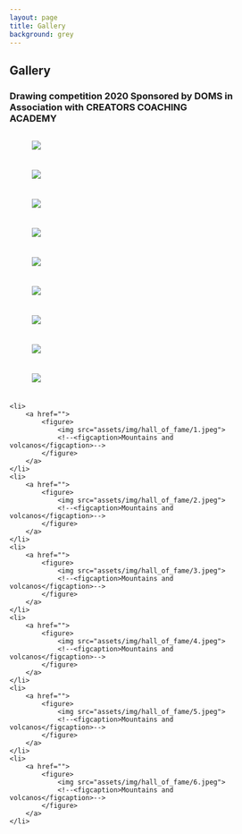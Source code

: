 ```yaml
---
layout: page
title: Gallery
background: grey
---
```

<div class="col-lg-12 text-center">
	  <h2 class="section-heading text-uppercase">Gallery</h2>
	  <h3 class="section-subheading text-muted">Drawing competition 2020 Sponsored by <b>DOMS</b> in Association with CREATORS COACHING ACADEMY</h3>
	</div>
<ul style="list-style:none; margin: 0; padding: 0; display: grid; gap: 0.5rem; grid-template-columns: repeat(auto-fit, minmax(20rem, 1fr)); max-width: 100%; width: 70rem;">
	<li>
		<a href="">
			<figure>
				<img src="assets/img/hall_of_fame/00.jpeg">
				<!--<figcaption>Mountains and volcanos</figcaption>-->
			</figure>
		</a>
	</li>
	<li>
		<a href="">
			<figure>
				<img src="assets/img/hall_of_fame/01.jpeg">
				<!--<figcaption>Mountains and volcanos</figcaption>-->
			</figure>
		</a>
	</li>
	<li>
		<a href="">
			<figure>
				<img src="assets/img/hall_of_fame/02.jpeg">
				<!--<figcaption>Mountains and volcanos</figcaption>-->
			</figure>
		</a>
	</li>
	<li>
		<a href="">
			<figure>
				<img src="assets/img/hall_of_fame/03.jpeg">
				<!--<figcaption>Mountains and volcanos</figcaption>-->
			</figure>
		</a>
	</li>
	<li>
		<a href="">
			<figure>
				<img src="assets/img/hall_of_fame/04.jpeg">
				<!--<figcaption>Mountains and volcanos</figcaption>-->
			</figure>
		</a>
	</li>
	<li>
		<a href="">
			<figure>
				<img src="assets/img/hall_of_fame/05.jpeg">
				<!--<figcaption>Mountains and volcanos</figcaption>-->
			</figure>
		</a>
	</li>
	<li>
		<a href="">
			<figure>
				<img src="assets/img/hall_of_fame/06.jpeg">
				<!--<figcaption>Mountains and volcanos</figcaption>-->
			</figure>
		</a>
	</li>
	<li>
		<a href="">
			<figure>
				<img src="assets/img/hall_of_fame/07.jpeg">
				<!--<figcaption>Mountains and volcanos</figcaption>-->
			</figure>
		</a>
	</li>
	<li>
		<a href="">
			<figure>
				<img src="assets/img/hall_of_fame/08.jpeg">
				<!--<figcaption>Mountains and volcanos</figcaption>-->
			</figure>
		</a>
	</li>
	
	<li>
		<a href="">
			<figure>
				<img src="assets/img/hall_of_fame/1.jpeg">
				<!--<figcaption>Mountains and volcanos</figcaption>-->
			</figure>
		</a>
	</li>
	<li>
		<a href="">
			<figure>
				<img src="assets/img/hall_of_fame/2.jpeg">
				<!--<figcaption>Mountains and volcanos</figcaption>-->
			</figure>
		</a>
	</li>
	<li>
		<a href="">
			<figure>
				<img src="assets/img/hall_of_fame/3.jpeg">
				<!--<figcaption>Mountains and volcanos</figcaption>-->
			</figure>
		</a>
	</li>
	<li>
		<a href="">
			<figure>
				<img src="assets/img/hall_of_fame/4.jpeg">
				<!--<figcaption>Mountains and volcanos</figcaption>-->
			</figure>
		</a>
	</li>
	<li>
		<a href="">
			<figure>
				<img src="assets/img/hall_of_fame/5.jpeg">
				<!--<figcaption>Mountains and volcanos</figcaption>-->
			</figure>
		</a>
	</li>
	<li>
		<a href="">
			<figure>
				<img src="assets/img/hall_of_fame/6.jpeg">
				<!--<figcaption>Mountains and volcanos</figcaption>-->
			</figure>
		</a>
	</li>
</ul>
<style>
* {
	box-sizing: border-box;
}


img {
	width: 100%;
	display: block;
	aspect-ratio: 1 / 1;
	object-fit: cover;
	transition: transform 1000ms;
}



figure {
	margin: 0;
	position: relative;
	overflow: hidden;
}

figure::after {
	content: '';
	position: absolute;
	top: 50%;
	left: 50%;
	width: 200%;
	height: 200%;
	background: rgba(0, 0, 0, 0.5);
	transform-origin: center;
	opacity: 0;
	transform: scale(2);
	transition: opacity 300ms;
}

figcaption {
	position: absolute;
	top: 0;
	left: 0;
	width: 100%;
	height: 100%;
	display: flex;
	justify-content: center;
	place-items: center;
	text-align: center;
	padding: 1rem;
	color: white;
	font-size: 1.2rem;
	z-index: 1;
	opacity: 0;
	transition: opacity 600ms, transform 600ms;
}

a:is(:hover, :focus) figure::after {
	opacity: 1;
}

a:is(:hover, :focus) figcaption {
	opacity: 1;
	transition: opacity 600ms;
}

@media (prefers-reduced-motion: no-preference) {
	figcaption {
		transform: translate3d(0, 2rem, 0);
	}
	
	figure::after {
		border-radius: 50%;
		opacity: 1;
		transform: scale(0);
		transition: transform 900ms;
	}
	
	a:is(:hover, :focus) figure::after {
		transform: scale(2.5);
	}

	a:is(:hover, :focus) figcaption {
		opacity: 1;
		transform: translate3d(0, 0, 0);
		transition: opacity 600ms 400ms, transform 600ms 400ms;
	}

	a:is(:hover, :focus) img {
		transform: scale(1.2);
	}
}
</style>
